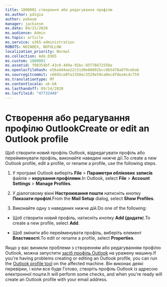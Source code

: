 ```yaml
---
title: 1800001 створення або редагування профілю
ms.author: pdigia
author: pebaum
manager: jackiesm
ms.date: 04/21/2020
ms.audience: Admin
ms.topic: article
ms.service: o365-administration
ROBOTS: NOINDEX, NOFOLLOW
localization_priority: Normal
ms.collection: Adm_O365
ms.custom: 1800001
ms.assetid: f08354bf-43c0-449a-91bc-85f76672550a
ms.openlocfilehash: e56a4d4ae22c51d9e80892bcc0b5478a879cebab
ms.sourcegitcommit: c6692ce0fa1358ec3529e59ca0ecdfdea4cdc759
ms.translationtype: MT
ms.contentlocale: uk-UA
ms.lasthandoff: 09/14/2020
ms.locfileid: "47732448"
---
```

# <a name="create-or-edit-an-outlook-profile"></a><span data-ttu-id="b161a-102">Створення або редагування профілю Outlook</span><span class="sxs-lookup"><span data-stu-id="b161a-102">Create or edit an Outlook profile</span></span>

<span data-ttu-id="b161a-103">Щоб створити новий профіль Outlook, відредагувати профіль або перейменувати профіль, виконайте наведені нижче дії.</span><span class="sxs-lookup"><span data-stu-id="b161a-103">To create a new Outlook profile, edit a profile, or rename a profile, use the following steps.</span></span>
  
1. <span data-ttu-id="b161a-104">У програмі Outlook виберіть **File** \> **Параметри облікових записів** файлів \> **керування профілями**.</span><span class="sxs-lookup"><span data-stu-id="b161a-104">In Outlook, select **File** \> **Account Settings** \> **Manage Profiles**.</span></span>
    
2. <span data-ttu-id="b161a-105">У діалоговому вікні **Настроювання пошти** натисніть кнопку **Показати профілі**.</span><span class="sxs-lookup"><span data-stu-id="b161a-105">From the **Mail Setup** dialog, select **Show Profiles**.</span></span>
    
3. <span data-ttu-id="b161a-106">Виконайте одну з наведених нижче дій.</span><span class="sxs-lookup"><span data-stu-id="b161a-106">Do one of the following:</span></span>
    
  - <span data-ttu-id="b161a-107">Щоб створити новий профіль, натисніть кнопку **Add (додати**).</span><span class="sxs-lookup"><span data-stu-id="b161a-107">To create a new profile, select **Add**.</span></span>
    
  - <span data-ttu-id="b161a-108">Щоб змінити або перейменувати профіль, виберіть елемент **Властивості**.</span><span class="sxs-lookup"><span data-stu-id="b161a-108">To edit or rename a profile, select **Properties**.</span></span>
    
<span data-ttu-id="b161a-109">Якщо у вас виникли проблеми з створенням або редагуванням профілю Outlook, можна запустити [засіб профіль Outlook](https://aka.ms/SaRA-OutlookSetupProfile) на уражену машину.</span><span class="sxs-lookup"><span data-stu-id="b161a-109">If you're having problems creating or editing an Outlook profile, you can run the [Outlook profile tool](https://aka.ms/SaRA-OutlookSetupProfile) on the affected machine.</span></span> <span data-ttu-id="b161a-110">Він виконає деякі перевірки, і коли все буде Готово, створіть профіль Outlook із адресою електронної пошти.</span><span class="sxs-lookup"><span data-stu-id="b161a-110">It will perform some checks, and when you're ready will create an Outlook profile with your email address.</span></span> 
  


